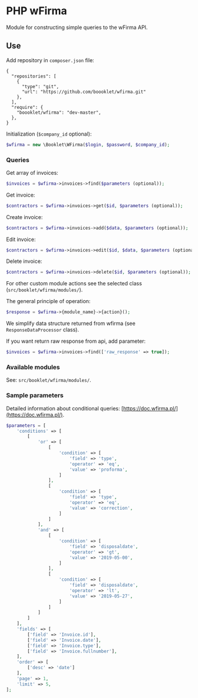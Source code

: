 # PHP wFirma
Module for constructing simple queries to the wFirma API.

## Use
Add repository in `composer.json` file:
```
{
  "repositories": [
    {
      "type": "git",
      "url": "https://github.com/boooklet/wfirma.git"
    },
  ],
  "require": {
    "boooklet/wfirma": "dev-master",
  },
}
```
Initialization (`$company_id` optional):
```php
$wfirma = new \Booklet\WFirma($login, $password, $company_id);
```
### Queries

Get array of invoices:
```php
$invoices = $wfirma->invoices->find($parameters (optional));
```

Get invoice:
```php
$contractors = $wfirma->invoices->get($id, $parameters (optional));
```

Create invoice:
```php
$contractors = $wfirma->invoices->add($data, $parameters (optional));
```

Edit invoice:
```php
$contractors = $wfirma->invoices->edit($id, $data, $parameters (optional));
```

Delete invoice:
```php
$contractors = $wfirma->invoices->delete($id, $parameters (optional));
```

For other custom module actions see the selected class (`src/booklet/wfirma/modules/`).

The general principle of operation:
```php
$response = $wfirma->{module_name}->{action}();
```

We simplify data structure returned from wfirma (see `ResponseDataProcessor` class).

If you want return raw response from api, add parameter:
```php
$invoices = $wfirma->invoices->find(['raw_response' => true]);
```

###  Available modules

See: `src/booklet/wfirma/modules/`.

### Sample parameters
Detailed information about conditional queries: [https://doc.wfirma.pl/](https://doc.wfirma.pl/).
```php
$parameters = [
    'conditions' => [
        [
            'or' => [
                [
                    'condition' => [
                        'field' => 'type',
                        'operator' => 'eq',
                        'value' => 'proforma',
                    ]
                ],
                [
                    'condition' => [
                        'field' => 'type',
                        'operator' => 'eq',
                        'value' => 'correction',
                    ]
                ]
            ],
            'and' => [
                [
                    'condition' => [
                        'field' => 'disposaldate',
                        'operator' => 'gt',
                        'value' => '2019-05-00',
                    ]
                ],
                [
                    'condition' => [
                        'field' => 'disposaldate',
                        'operator' => 'lt',
                        'value' => '2019-05-27',
                    ]
                ]
            ]
        ]
    ],
    'fields' => [
        ['field' => 'Invoice.id'],
        ['field' => 'Invoice.date'],
        ['field' => 'Invoice.type'],
        ['field' => 'Invoice.fullnumber'],
    ],
    'order' => [
        ['desc' => 'date']
    ],
    'page' => 1,
    'limit' => 5,
];
```
